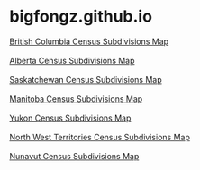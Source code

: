 # bigfongz.github.io

<a href="/BC/index.html">British Columbia Census Subdivisions Map</a>
<br></br>
<a href="/Alberta/index.html">Alberta Census Subdivisions Map</a>
<br></br>
<a href="/Saskatchewan/index.html">Saskatchewan Census Subdivisions Map</a>
<br></br>
<a href="/Manitoba/index.html">Manitoba Census Subdivisions Map</a>
<br></br>
<a href="/Yukon/index.html">Yukon Census Subdivisions Map</a>
<br></br>
<a href="/NWT/index.html">North West Territories Census Subdivisions Map</a>
<br></br>
<a href="/Nunavut/index.html">Nunavut Census Subdivisions Map</a>
